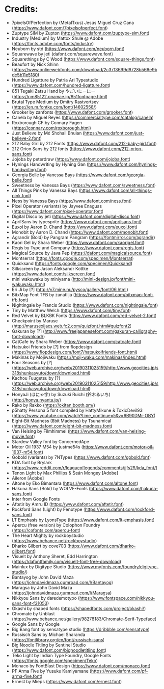 # Credits:

* 7pixelsOfPerfection by (MetalTxus) Jesús Miguel Cruz Cana (https://www.dafont.com/7pixelsofperfect.font)
* Zuptype SIM by Zupton (https://www.dafont.com/zuptype-sim.font)
* Industry [Medium] by Mattox Shule @ Adobe (https://fonts.adobe.com/fonts/industry)
* Neuborn by std (https://www.dafont.com/neuborn.font)
* Squarewave by jeti (dafont.com/squarewave.font)
* Squarethings by C Wood (https://www.dafont.com/square-things.font)
* Beaufort by Nick Shinn (https://www.onlinewebfonts.com/download/2c37f3699d9728b566e9bdc5b11e5180)
* Hundred Ligatture by Patria Ari Typestudio (https://www.dafont.com/hundred-ligatture.font)
* 851 Tegaki Zatsu Hand by やごいにーにー (https://pm85122.onamae.jp/851fontpage.html)
* Brutal Type Medium by Dmitry Rastvortsev (https://en.m.fontke.com/font/14602558/)
* Grooker by zanfonts (https://www.dafont.com/grooker.font)
* Canela by Miguel Reyes (https://commercialtype.com/catalog/canela)
* Roxborough CF by Connary Fagen (https://connary.com/roxborough.html)
* Just Believe by Md Shohail Bhuian (https://www.dafont.com/just-believe-2.font)
* 212 Baby Girl by 212 Fonts (https://www.dafont.com/212-baby-girl.font)
* 212 Orion Sans by 212 fonts (https://www.dafont.com/212-orion-sans.font)
* Jojoba by peterdraw (https://www.dafont.com/jojoba.font)
* Hynings Handwriting by Hyning Gan (https://www.dafont.com/hynings-handwriting.font)
* Georgia Belle by Vanessa Bays (https://www.dafont.com/georgia-belle.font)
* Sweetness by Vanessa Bays (https://www.dafont.com/sweetness.font)
* All Things Pink by Vanessa Bays (https://www.dafont.com/all-things-pink.font)
* Ness by Vanessa Bays (https://www.dafont.com/ness.font)
* Pixel Operator (variants) by Jayvee Enaguas (https://www.dafont.com/pixel-operator.font)
* Digital Disco by jeti (https://www.dafont.com/digital-disco.font)
* AprilSans by typesprite (https://www.dafont.com/aprilsans.font)
* Euxoi by Aaron D. Chand (https://www.dafont.com/euxoi.font)
* Monobit by Aaron D. Chand (https://www.dafont.com/monobit.font)
* Agrandir (Bold) by Pangram Pangram (https://fontmirror.com/agrandir)
* Kaori Gel by Shara Weber (https://www.dafont.com/kaorigel.font)
* Regis by Type and Company (https://www.dafont.com/regis.font)
* Magical Source by Java Pep (https://dafont.com/magicalsource.font)
* Montserrat (https://fonts.google.com/specimen/Montserrat)
* Quicksand (https://fonts.google.com/specimen/Quicksand)
* Silkscreen by Jason Aleksandr Kottke (https://www.dafont.com/silkscreen.font)
* mini wakuwaku by miniyama (http://mini-design.jp/font/mini-wakuwaku.html)
* Eri Ji by [?] (http://v7.mine.nu/pysco/gallery/font/06.html)
* BitxMap Font TFB by zanatlija (https://www.dafont.com/bitxmap-font-tfb.font)
* Nightingale by Francis Studio (https://www.dafont.com/nightingale.font)
* Tiny by Matthew Welch (https://www.dafont.com/tiny.font)
* Red Velvet by BLKBK Fonts (https://www.dafont.com/red-velvet-2.font)
* Checkpoint by Maruse (http://marusexijaxs.web.fc2.com/quizfont.html#quizfont2)
* Gakuran by [?] (http://www.freejapanesefont.com/gakuran-calligraphy-font-download/)
* CatCafe by Shara Weber (https://www.dafont.com/catcafe.font)
* Hatsukoi Friends by [?] from flopdesign (https://www.flopdesign.com/font7/hatsukoifriends-font.html)
* Makinas by Mojiwaku (https://moji-waku.com/makinas/index.html)
* Four Seasons by [?] (https://web.archive.org/web/20190311025159/http://www.geocities.jp/s318shunkasyuto/down/download.html)
* Kachou Fuugetsu by [?] (https://web.archive.org/web/20190311025159/http://www.geocities.jp/s318shunkasyuto/down/download.html)
* HonyaJi (ほにゃ字) by Suzuki Ruichi (鈴木るいち) (http://honya.nyanta.jp/)
* Rako by Rakko (https://okitan.booth.pm/)
* p5hatty Persona 5 font compiled by HattyMikune & ToxicDevil93 (https://www.youtube.com/watch?time_continue=5&v=6B90DMr-OBY)
* Eight-Bit Madness (8bit Madness) by Tsunamical (https://www.dafont.com/eight-bit-madness.font)
* Van Helsing by Filmhimmel (https://www.dafont.com/van-helsing-movie.font)
* Stardew Valley font by ConcernedApe
* Motor Oil 1937 M54 by justme54s (https://www.dafont.com/motor-oil-1937-m54.font)
* Gobold (variants) by 7NTypes (https://www.dafont.com/gobold.font)
* KDA font by Brylark (https://www.reddit.com/r/leagueoflegends/comments/jjfs29/kda_font/)
* Tenon Light by Max Phillips & Seán Mongey [Adobe]
* Aileron [Adobe]
* Altone by Eko Bimantara (https://www.dafont.com/altone.font)
* Hakuna Sans (Bold) by WOLVE-Fonts (https://www.dafont.com/hakuna-sans.font)
* Inter from Google Fonts
* Aftetir by Amru ID (https://www.dafont.com/aftetir.font)
* Rockford Sans (Light) by Fenotype (https://www.dafont.com/rockford-sans.font)
* LT Emphasis by LyonsType (https://www.dafont.com/lt-emphasis.font)
* Apercu (free version) by Colophon Foundry (https://cofonts.com/apercu-font)
* The Heart Mighty by rockboystudio (https://www.behance.net/rockboystudio)
* Dharko Gilbert by cove703 (https://www.dafont.com/dharko-gilbert.font)
* Visuelt by Anthony Sheret, Edd Harrington (https://dafontfamily.com/visuelt-font-free-download)
* Mainlux by Digitype Studio (https://www.myfonts.com/foundry/digitype-studio/)
* Bantayog by John David Maza (https://johndavidmaza.gumroad.com/l/Bantayog)
* Maragsa by John David Maza (https://johndavidmaza.gumroad.com/l/Maragsa)
* Nikkyou Sans by daredemotypo (https://www.fontspace.com/nikkyou-sans-font-f31053)
* Okashi by shaped fonts (https://shapedfonts.com/project/okashi/)
* Chromate by Unblast (https://www.behance.net/gallery/98278183/Chromate-Serif-Typeface)
* Google Sans by Google
* Big Bang font by sensatype studio (https://dribbble.com/sensatype)
* Russisch Sans by Michael Sharanda (https://fontlibrary.org/en/font/russisch-sans)
* Big Noodle Titling by Sentinel Studio (https://www.dafont.com/bignoodletitling.font)
* Teko Light by Indian Type Foundry, Google Fonts (https://fonts.google.com/specimen/Teko)
* Monaco by FontBlast Design (https://www.dafont.com/monaco.font)
* PF Arma Five by Yusuke Kamiyamane (https://www.dafont.com/pf-arma-five.font)
* Ernest by Mieps (https://www.dafont.com/ernest.font)


